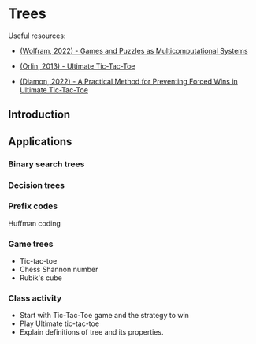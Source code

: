 # Trees

Useful resources:
- [(Wolfram, 2022) - Games and Puzzles as Multicomputational Systems](https://writings.stephenwolfram.com/2022/06/games-and-puzzles-as-multicomputational-systems/)

- [(Orlin, 2013) - Ultimate Tic-Tac-Toe](https://mathwithbaddrawings.com/2013/06/16/ultimate-tic-tac-toe/)

- [(Diamon, 2022) - A Practical Method for Preventing Forced Wins in Ultimate Tic-Tac-Toe](https://arxiv.org/abs/2207.06239)

## Introduction

## Applications

### Binary search trees

### Decision trees

### Prefix codes

Huffman coding

### Game trees
- Tic-tac-toe
- Chess
  Shannon number
- Rubik's cube


### Class activity
- Start with Tic-Tac-Toe game and the strategy to win
- Play Ultimate tic-tac-toe
- Explain definitions of tree and its properties.
